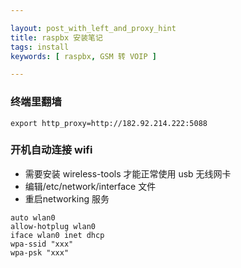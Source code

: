 ```yaml
---

layout: post_with_left_and_proxy_hint
title: raspbx 安装笔记
tags: install
keywords: [ raspbx, GSM 转 VOIP ]

---
```


### 终端里翻墙
```
export http_proxy=http://182.92.214.222:5088
```

### 开机自动连接 wifi 
+ 需要安装 wireless-tools 才能正常使用 usb 无线网卡
+ 编辑/etc/network/interface 文件
+ 重启networking 服务

```
auto wlan0
allow-hotplug wlan0
iface wlan0 inet dhcp
wpa-ssid "xxx"
wpa-psk "xxx"
```
